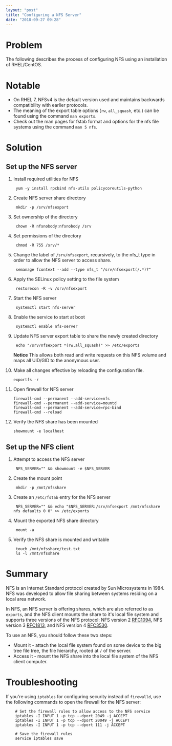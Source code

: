 ```yaml
---
layout: "post"
title: "Configuring a NFS Server"
date: "2018-09-27 09:28"
---
```


# Problem

The following describes the process of configuring NFS using an installation of RHEL/CentOS.

# Notable

* On RHEL 7, NFSv4 is the default version used and maintains backwards compatibility with earlier protocols.
* The meaning of the export table options (`rw`, `all_squash`, etc.) can be found using the command `man exports`.
* Check out the man pages for fstab format and options for the nfs file systems using the command `man 5 nfs`.

# Solution

## Set up the NFS server

1. Install required utilities for NFS

        yum -y install rpcbind nfs-utils policycoreutils-python

2. Create NFS server share directory

        mkdir -p /srv/nfsexport

3. Set ownership of the directory

        chown -R nfsnobody:nfsnobody /srv

4. Set permissions of the directory

        chmod -R 755 /srv/*

5. Change the label of `/srv/nfsexport`, recursively, to the nfs_t type in order to allow the NFS server to access share.

        semanage fcontext --add --type nfs_t "/srv/nfsexport(/.*)?"

6. Apply the SELinux policy setting to the file system

        restorecon -R -v /srv/nfsexport

7. Start the NFS server

        systemctl start nfs-server

8. Enable the service to start at boot

        systemctl enable nfs-server

9. Update NFS server export table to share the newly created directory

        echo "/srv/nfsexport *(rw,all_squash)" >> /etc/exports

    **Notice** This allows both read and write requests on this NFS volume and maps all UID/GID to the anonymous user.

10. Make all changes effective by reloading the configuration file.

        exportfs -r

11. Open firewall for NFS server

        firewall-cmd --permanent --add-service=nfs
        firewall-cmd --permanent --add-service=mountd
        firewall-cmd --permanent --add-service=rpc-bind
        firewall-cmd --reload

12. Verify the NFS share has been mounted

        showmount -e localhost

## Set up the NFS client

1. Attempt to access the NFS server

        NFS_SERVER="" && showmount -e $NFS_SERVER

2. Create the mount point

        mkdir -p /mnt/nfsshare

3. Create an `/etc/fstab` entry for the NFS server

        NFS_SERVER="" && echo "$NFS_SERVER:/srv/nfsexport /mnt/nfsshare nfs defaults 0 0" >> /etc/exports

4. Mount the exported NFS share directory

        mount -a

5. Verify the NFS share is mounted and writable

        touch /mnt/nfsshare/test.txt
        ls -l /mnt/nfsshare

# Summary

NFS is an Internet Standard protocol created by Sun Microsystems in 1984. NFS was developed to allow file sharing between systems residing on a local area network.

In NFS, an NFS server is offering shares, which are also referred to as `exports`, and the NFS client mounts the share to it's local file system and supports three versions of the NFS protocol: NFS version 2 [RFC1094](https://tools.ietf.org/html/rfc1094), NFS version 3 [RFC1813](https://tools.ietf.org/html/rfc1813), and NFS version 4 [RFC3530](https://tools.ietf.org/html/rfc3530).

To use an NFS, you should follow these two steps:

-   Mount it - attach the local file system found on some device to the big tree file tree, the file hierarchy, rooted at `/` of the server.
-   Access it - mount the NFS share into the local file system of the NFS client computer.

# Troubleshooting

If you're using `iptables` for configuring security instead of `firewalld`, use the following commands to open the firewall for the NFS server:

        # Set the firewall rules to allow access to the NFS service
        iptables -I INPUT 1 -p tcp --dport 2049 -j ACCEPT
        iptables -I INPUT 1 -p tcp --dport 20049 -j ACCEPT
        iptables -I INPUT 1 -p tcp --dport 111 -j ACCEPT

        # Save the firewall rules
        service iptables save
